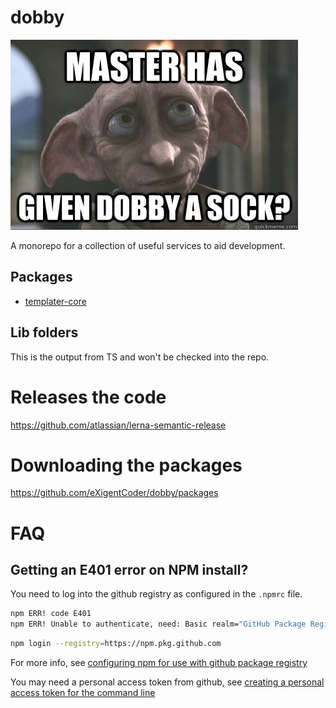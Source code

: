 # dobby

![](https://raw.githubusercontent.com/eXigentCoder/dobby/master/dobby-sock.jpg)

A monorepo for a collection of useful services to aid development.

## Packages

- [templater-core](packages/templater-core/package/README.md)

## Lib folders
This is the output from TS and won't be checked into the repo.

# Releases the code

https://github.com/atlassian/lerna-semantic-release

# Downloading the packages

https://github.com/eXigentCoder/dobby/packages

# FAQ

## Getting an E401 error on NPM install?

You need to log into the github registry as configured in the `.npmrc` file.

```bash
npm ERR! code E401
npm ERR! Unable to authenticate, need: Basic realm="GitHub Package Registry"
```

```bash
npm login --registry=https://npm.pkg.github.com
```

For more info, see [configuring npm for use with github package registry](https://help.github.com/en/github/managing-packages-with-github-package-registry/configuring-npm-for-use-with-github-package-registry)

You may need a personal access token from github, see [creating a personal access token for the command line](https://help.github.com/en/github/authenticating-to-github/creating-a-personal-access-token-for-the-command-line)
